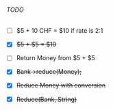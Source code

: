 ###### TODO
- [ ] $5 + 10 CHF = $10 if rate is 2:1
- [x] ~~$5 + $5 = $10~~
- [ ] Return Money from $5 + $5
- [x] ~~Bank-\>reduce(Money);~~
- [x] ~~Reduce Money with conversion~~
- [x] ~~Reduce(Bank, String)~~

